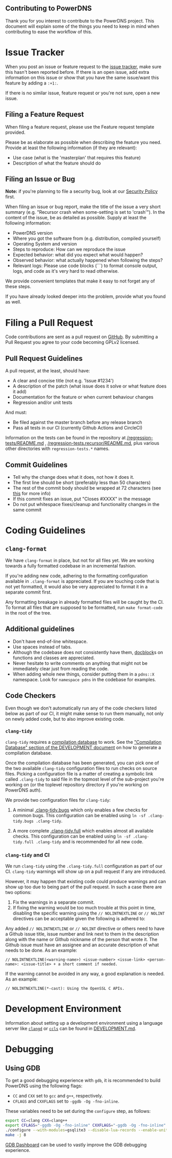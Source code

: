 Contributing to PowerDNS
------------------------
Thank you for you interest to contribute to the PowerDNS project. This document
will explain some of the things you need to keep in mind when contributing to
ease the workflow of this.

# Issue Tracker
When you post an issue or feature request to the
[issue tracker](https://github.com/PowerDNS/pdns/issues), make sure this hasn't
been reported before. If there is an open issue, add extra information on this
issue or show that you have the same issue/want this feature by adding a `:+1:`.

If there is no similar issue, feature request or you're not sure, open a new
issue.

## Filing a Feature Request
When filing a feature request, please use the Feature request template provided.

Please be as elaborate as possible when describing the feature you need. Provide
at least the following information (if they are relevant):

* Use case (what is the 'masterplan' that requires this feature)
* Description of what the feature should do

## Filing an Issue or Bug
**Note:** if you're planning to file a security bug, look at our
[Security Policy](https://doc.powerdns.com/md/security/) first.

When filing an issue or bug report, make the title of the issue a very short
summary (e.g. "Recursor crash when some-setting is set to 'crash'"). In the
content of the issue, be as detailed as possible. Supply at least the following
information:

* PowerDNS version
* Where you got the software from (e.g. distribution, compiled yourself)
* Operating System and version
* Steps to reproduce: How can we reproduce the issue
* Expected behavior: what did you expect what would happen?
* Observed behavior: what actually happened when following the steps?
* Relevant logs: Please use code blocks (\`\`\`) to format console output, logs, and code as it's very hard to read otherwise.

We provide convenient templates that make it easy to not forget any of these steps.

If you have already looked deeper into the problem, provide what you found as
well.

# Filing a Pull Request
Code contributions are sent as a pull request on [GitHub](https://github.com/PowerDNS/pdns/pulls).
By submitting a Pull Request you agree to your code becoming GPLv2 licensed.

## Pull Request Guidelines
A pull request, at the least, should have:

* A clear and concise title (not e.g. 'Issue #1234')
* A description of the patch (what issue does it solve or what feature does it add)
* Documentation for the feature or when current behaviour changes
* Regression and/or unit tests

And must:
* Be filed against the master branch before any release branch
* Pass all tests in our CI (currently Github Actions and CircleCI)

Information on the tests can be found in the repository at
[/regression-tests/README.md](https://github.com/PowerDNS/pdns/blob/master/regression-tests/README.md)
,
[/regression-tests.recursor/README.md](https://github.com/PowerDNS/pdns/blob/master/regression-tests.recursor/README.md),
plus various other directories with `regression-tests.*` names.

## Commit Guidelines
* Tell why the change does what it does, not how it does it.
* The first line should be short (preferably less than 50 characters)
* The rest of the commit body should be wrapped at 72 characters (see [this](http://tbaggery.com/2008/04/19/a-note-about-git-commit-messages.html) for more info)
* If this commit fixes an issue, put "Closes #XXXX" in the message
* Do not put whitespace fixes/cleanup and functionality changes in the same commit

# Coding Guidelines

## `clang-format`

We have `clang-format` in place, but not for all files yet. We are working towards a fully formatted codebase in an incremental fashion.

If you're adding new code, adhering to the formatting configuration available in `.clang-format` is appreciated. If you are touching code that is not yet formatted, it would also be very appreciated to format it in a separate commit first.

Any formatting breakage in already formatted files will be caught by the CI. To format all files that are supposed to be formatted, run `make format-code` in the root of the tree.

## Additional guidelines

* Don't have end-of-line whitespace.
* Use spaces instead of tabs.
* Although the codebase does not consistently have them, [docblock](https://www.doxygen.nl/manual/docblocks.html)s on functions and classes are appreciated.
* Never hesitate to write comments on anything that might not be immediately clear just from reading the code.
* When adding whole new things, consider putting them in a `pdns::X` namespace. Look for `namespace pdns` in the codebase for examples.

## Code Checkers

Even though we don't automatically run any of the code checkers listed below as part of our CI, it might make sense to run them manually, not only on newly added code, but to also improve existing code.

### `clang-tidy`

`clang-tidy` requires a [compilation database](https://clang.llvm.org/docs/JSONCompilationDatabase.html) to work.
See the ["Compilation Database" section of the DEVELOPMENT document](DEVELOPMENT.md#compilation-database) on how to generate a compilation database.

Once the compilation database has been generated, you can pick one of the two available `clang-tidy` configuration files to run checks on source files.
Picking a configuration file is a matter of creating a symbolic link called `.clang-tidy` to said file in the topmost level of the sub-project you're working on (or the toplevel repository directory if you're working on PowerDNS auth).

We provide two configuration files for `clang-tidy`:

1. A minimal [.clang-tidy.bugs](.clang-tidy.bugs) which only enables a few checks for common bugs.
   This configuration can be enabled using `ln -sf .clang-tidy.bugs .clang-tidy`.

2. A more complete [.clang-tidy.full](.clang-tidy.full) which enables almost all available checks.
   This configuration can be enabled using `ln -sf .clang-tidy.full .clang-tidy` and is recommended for all new code.

### `clang-tidy` and CI

We run `clang-tidy` using the `.clang-tidy.full` configuration as part of our CI. `clang-tidy` warnings will show up on a pull request if any are introduced.

However, it may happen that existing code could produce warnings and can show up too due to being part of the pull request. In such a case there are two options:

1. Fix the warnings in a separate commit.
2. If fixing the warning would be too much trouble at this point in time, disabling the specific warning using the `// NOLINTNEXTLINE` or `// NOLINT` directives can be acceptable given the following is adhered to:

Any added `// NOLINTNEXTLINE` or `// NOLINT` directive or others need to have a Github issue title, issue number and link next to them in the description along with the name or Github nickname of the person that wrote it. The Github issue must have an assignee and an accurate description of what needs to be done. As an example:

`// NOLINTNEXTLINE(<warning-name>) <issue-number> <issue-link> <person-name>: <issue-title> + a short comment if needed.`

If the warning cannot be avoided in any way, a good explanation is needed. As an example:

`// NOLINTNEXTLINE(*-cast): Using the OpenSSL C APIs.`

# Development Environment

Information about setting up a development environment using a language server like [`clangd`](https://clangd.llvm.org/) or [`ccls`](https://github.com/MaskRay/ccls) can be found in [DEVELOPMENT.md](DEVELOPMENT.md).

# Debugging

## Using GDB

To get a good debugging experience with `gdb`, it is recommended to build PowerDNS using the following flags:

* `CC` and `CXX` set to `gcc` and `g++`, respectively.
* `CFLAGS` and `CXXFLAGS` set to `-ggdb -Og -fno-inline`.

These variables need to be set during the `configure` step, as follows:

```sh
export CC=clang CXX=clang++
export CFLAGS="-ggdb -Og -fno-inline" CXXFLAGS="-ggdb -Og -fno-inline"
./configure --with-modules=gsqlite3 --disable-lua-records --enable-unit-tests
make -j 8
```

[GDB Dashboard](https://github.com/cyrus-and/gdb-dashboard) can be used to vastly improve the GDB debugging experience.
